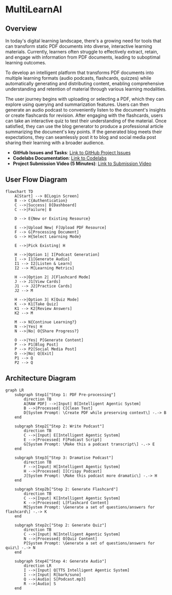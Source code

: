 # MultiLearnAI

## Overview
In today's digital learning landscape, there's a growing need for tools that can transform static PDF documents into diverse, interactive learning materials. Currently, learners often struggle to effectively extract, retain, and engage with information from PDF documents, leading to suboptimal learning outcomes.

To develop an intelligent platform that transforms PDF documents into multiple learning formats (audio podcasts, flashcards, quizzes) while automatically generating and distributing content, enabling comprehensive understanding and retention of material through various learning modalities.

The user journey begins with uploading or selecting a PDF, which they can explore using querying and summarization features. Users can then generate an audio podcast to conveniently listen to the document's insights or create flashcards for revision. After engaging with the flashcards, users can take an interactive quiz to test their understanding of the material. Once satisfied, they can use the blog generator to produce a professional article summarizing the document's key points. If the generated blog meets their expectations, they can seamlessly post it to blog and social media post sharing their learning with a broader audience.

- **GitHub Issues and Tasks**: [Link to GitHub Project Issues](https://github.com/orgs/DAMG7245-Big-Data-Sys-SEC-02-Fall24/projects/7/views/1)
- **Codelabs Documentation**: [Link to Codelabs](https://codelabs-preview.appspot.com/?file_id=1kMzJ_qRJrDknPFatF1raPvsoJUatl_-tfJuICo7p4EM#0)
- **Project Submission Video (5 Minutes)**: [Link to Submission Video](https://drive.google.com/drive/u/0/folders/1wgYeUY-HsDuWcqGq1hSNVRQ3gvQBMLZC)


## User Flow Diagram

```mermaid
flowchart TD
    A[Start] --> B[Login Screen]
    B --> C{Authentication}
    C -->|Success| D[Dashboard]
    C -->|Failure| B
    
    D --> E{New or Existing Resource}
    
    E -->|Upload New| F[Upload PDF Resource]
    F --> G[Processing Document]
    G --> H{Select Learning Mode}
    
    E -->|Pick Existing| H
    
    H -->|Option 1| I[Podcast Generation]
    I --> I1[Generate Audio]
    I1 --> I2[Listen & Learn]
    I2 --> M[Learning Metrics]
    
    H -->|Option 2| J[Flashcard Mode]
    J --> J1[View Cards]
    J1 --> J2[Practice Cards]
    J2 --> M
    
    H -->|Option 3| K[Quiz Mode]
    K --> K1[Take Quiz]
    K1 --> K2[Review Answers]
    K2 --> M
    
    M --> N{Continue Learning?}
    N -->|Yes| H
    N -->|No| O{Share Progress?}
    
    O -->|Yes| P[Generate Content]
    P --> P1[Blog Post]
    P --> P2[Social Media Post]
    O -->|No| Q[Exit]
    P1 --> Q
    P2 --> Q
```

## Architecture Diagram
```mermaid
graph LR
    subgraph Step1["Step 1: PDF Pre-processing"]
        direction TB
        A[RAW PDF] -->|Input| B[Intelligent Agentic System]
        B -->|Processed| C[Clean Text]
        D[System Prompt: \Create PDF while preserving context\] -.-> B
    end

    subgraph Step2["Step 2: Write Podcast"]
        direction TB
        C -->|Input| E[Intelligent Agentic System]
        E -->|Processed| F[Podcast Script]
        G[System Prompt: \Make this a podcast transcript\] -.-> E
    end

    subgraph Step3["Step 3: Dramatise Podcast"]
        direction TB
        F -->|Input| H[Intelligent Agentic System]
        H -->|Processed| I[Crispy Podcast]
        J[System Prompt: \Make this podcast more dramatic\] -.-> H
    end

    subgraph Step2b["Step 2: Generate Flashcard"]
        direction TB
        C -->|Input| K[Intelligent Agentic System]
        K -->|Processed| L[Flashcard Content]
        M[System Prompt: \Generate a set of questions/answers for flashcard\] -.-> K
    end

    subgraph Step2c["Step 2: Generate Quiz"]
        direction TB
        C -->|Input| N[Intelligent Agentic System]
        N -->|Processed| O[Quiz Content]
        P[System Prompt: \Generate a set of questions/answers for quiz\] -.-> N
    end

    subgraph Step4["Step 4: Generate Audio"]
        direction LR
        I -->|Input| Q[TTS Intelligent Agentic System]
        I -->|Input| R[bark/suno]
        Q -->|Audio| S[Podcast.mp3]
        R -->|Audio| S
    end
```
